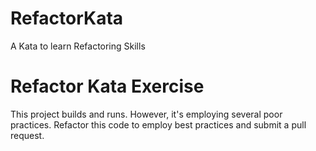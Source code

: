 # RefactorKata
A Kata to learn Refactoring Skills

# Refactor Kata Exercise

This project builds and runs. However, it's employing several poor practices. Refactor this code to employ best practices and submit a pull request.
